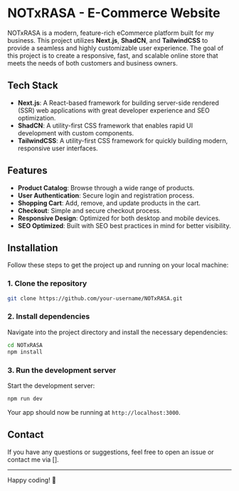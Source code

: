 
# NOTxRASA - E-Commerce Website

NOTxRASA is a modern, feature-rich eCommerce platform built for my business. This project utilizes **Next.js**, **ShadCN**, and **TailwindCSS** to provide a seamless and highly customizable user experience. The goal of this project is to create a responsive, fast, and scalable online store that meets the needs of both customers and business owners.

## Tech Stack

- **Next.js**: A React-based framework for building server-side rendered (SSR) web applications with great developer experience and SEO optimization.
- **ShadCN**: A utility-first CSS framework that enables rapid UI development with custom components.
- **TailwindCSS**: A utility-first CSS framework for quickly building modern, responsive user interfaces.

## Features

- **Product Catalog**: Browse through a wide range of products.
- **User Authentication**: Secure login and registration process.
- **Shopping Cart**: Add, remove, and update products in the cart.
- **Checkout**: Simple and secure checkout process.
- **Responsive Design**: Optimized for both desktop and mobile devices.
- **SEO Optimized**: Built with SEO best practices in mind for better visibility.

## Installation

Follow these steps to get the project up and running on your local machine:

### 1. Clone the repository
```bash
git clone https://github.com/your-username/NOTxRASA.git
```

### 2. Install dependencies
Navigate into the project directory and install the necessary dependencies:
```bash
cd NOTxRASA
npm install
```

### 3. Run the development server
Start the development server:
```bash
npm run dev
```
Your app should now be running at `http://localhost:3000`.

## Contact

If you have any questions or suggestions, feel free to open an issue or contact me via [].

---

Happy coding! 🚀
```
